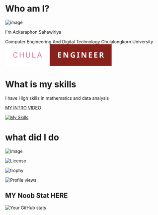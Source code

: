 # Who am I?

![image](https://stickershop.line-scdn.net/stickershop/v1/product/23701012/LINEStorePC/main.png?v=1)


I'm Ackaraphon Sahawiriya

Computer Engineering And Digital Technology Chulalongkorn University
![forthebadge](https://github.com/CEDT-Chula/For-The-Cedt-Badge/blob/main/badges/chula-engineer.svg?raw=true)

# What is my skills

I have High skills in mathematics and data analysis 

[MY INTRO VIDEO](https://www.youtube.com/watch?v=dQw4w9WgXcQ)


[![My Skills](https://skillicons.dev/icons?i=java,cpp,python,html,css,js&theme=light)](https://skillicons.dev)
# what did I do 

![image](https://upload.wikimedia.org/wikipedia/commons/f/fc/Toothless-dancing-toothless.gif)

![License](https://img.shields.io/github/license/Ackaraphon1928/yourRepoName)

![trophy](https://github-profile-trophy.vercel.app/?username=Ackaraphon1928)


![Profile views](https://komarev.com/ghpvc/?username=Ackaraphon)


## MY Noob Stat HERE
![Your GitHub stats](https://github-readme-stats.vercel.app/api?username=Ackaraphon1928&show_icons=true)
